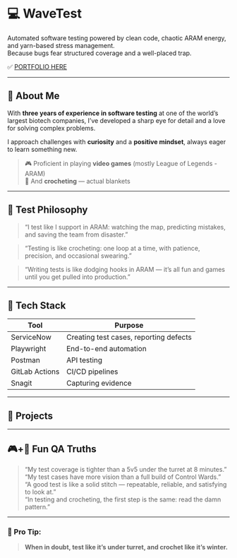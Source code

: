 # 💻 WaveTest

Automated software testing powered by clean code, chaotic ARAM energy, and yarn-based stress management.  
Because bugs fear structured coverage and a well-placed trap.

✅ [PORTFOLIO HERE](https://github.com/Rivnell/LeagueofTests)

---

## 👋 About Me

With **three years of experience in software testing** at one of the world’s largest biotech companies, I’ve developed a sharp eye for detail and a love for solving complex problems.

I approach challenges with **curiosity** and a **positive mindset**, always eager to learn something new.

> 🎮 Proficient in playing **video games** (mostly League of Legends - ARAM)  
> 🧶 And **crocheting** — actual blankets

---

## 🐛 Test Philosophy

> “I test like I support in ARAM: watching the map, predicting mistakes, and saving the team from disaster.”  

> “Testing is like crocheting: one loop at a time, with patience, precision, and occasional swearing.”  

> “Writing tests is like dodging hooks in ARAM — it’s all fun and games until you get pulled into production.”  

---

## 🔧 Tech Stack

| Tool           | Purpose                                    |
|----------------|--------------------------------------------|
| ServiceNow     | Creating test cases, reporting defects     |
| Playwright     | End-to-end automation                      |
| Postman        | API testing                                |
| GitLab Actions | CI/CD pipelines                            |
| Snagit         | Capturing evidence                         |

---

## 🚀 Projects

---

## 🎮+🧶 Fun QA Truths

> “My test coverage is tighter than a 5v5 under the turret at 8 minutes.”  
> “My test cases have more vision than a full build of Control Wards.”  
> “A good test is like a solid stitch — repeatable, reliable, and satisfying to look at.”  
> “In testing and crocheting, the first step is the same: read the damn pattern.”  

---

### 🧠 Pro Tip:
> **When in doubt, test like it’s under turret, and crochet like it’s winter.**

